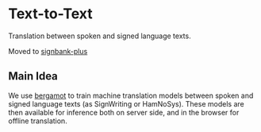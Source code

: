 # Text-to-Text

Translation between spoken and signed language texts.

Moved to [signbank-plus](https://github.com/sign-language-processing/signbank-plus)

## Main Idea

We use [bergamot](https://browser.mt/) to train machine translation models between spoken and signed language texts (as
SignWriting or HamNoSys).
These models are then available for inference both on server side, and in the browser for offline translation.


